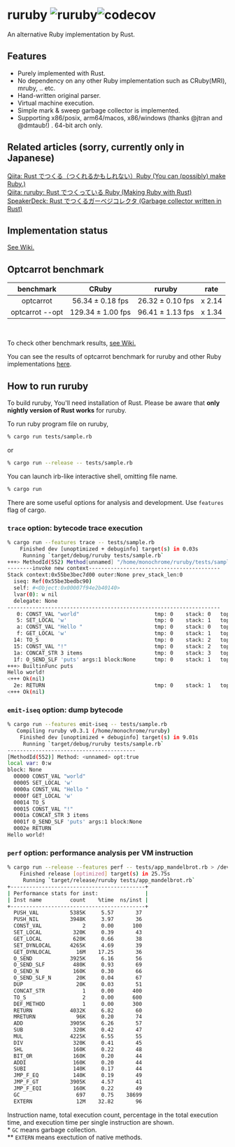# ruruby ![ruruby](https://github.com/sisshiki1969/ruruby/workflows/Rust/badge.svg)![codecov](https://codecov.io/gh/sisshiki1969/ruruby/branch/master/graph/badge.svg)

An alternative Ruby implementation by Rust.

## Features

- Purely implemented with Rust.
- No dependency on any other Ruby implementation such as CRuby(MRI), mruby, .. etc.
- Hand-written original parser.
- Virtual machine execution.
- Simple mark & sweep garbage collector is implemented.
- Supporting x86/posix, arm64/macos, x86/windows (thanks @jtran and @dmtaub!) . 64-bit arch only.

## Related articles (sorry, currently only in Japanese)

[Qiita: Rust でつくる（つくれるかもしれない）Ruby (You can (possibly) make Ruby.)](https://qiita.com/sisshiki1969/items/3d25aa81a376eee2e7c2)  
[Qiita: ruruby: Rust でつくっている Ruby (Making Ruby with Rust)](https://qiita.com/sisshiki1969/items/4d76e69545ca1c26ed48)  
[SpeakerDeck: Rust でつくるガーベジコレクタ (Garbage collector written in Rust)](https://speakerdeck.com/sisshiki1969/rustdetukurugabezikorekuta)

## Implementation status

[See Wiki.](https://github.com/sisshiki1969/ruruby/wiki/Implementation-status)

## Optcarrot benchmark

|    benchmark    |       CRuby       |      ruruby      |  rate  |
| :-------------: | :---------------: | :--------------: | :----: |
|    optcarrot    | 56.34 ± 0.18 fps  | 26.32 ± 0.10 fps | x 2.14 |
| optcarrot --opt | 129.34 ± 1.00 fps | 96.41 ± 1.13 fps | x 1.34 |

<br/>

To check other benchmark results, [see Wiki.](https://github.com/sisshiki1969/ruruby/wiki/Benchmarks)

You can see the results of optcarrot benchmark for ruruby and other Ruby implementations [here](https://github.com/mame/optcarrot/blob/master/doc/benchmark.md).

## How to run ruruby

To build ruruby, You'll need installation of Rust.
Please be aware that **only nightly version of Rust works** for ruruby.

To run ruby program file on ruruby,

```sh
% cargo run tests/sample.rb
```

or

```sh
% cargo run --release -- tests/sample.rb
```

You can launch irb-like interactive shell, omitting file name.

```sh
% cargo run
```

There are some useful options for analysis and development. Use `features` flag of cargo.

### `trace` option: bytecode trace execution

```sh
% cargo run --features trace -- tests/sample.rb
    Finished dev [unoptimized + debuginfo] target(s) in 0.03s
     Running `target/debug/ruruby tests/sample.rb`
+++> MethodId(552) Method[unnamed] "/home/monochrome/ruruby/tests/sample.rb"
--------invoke new context------------------------------------------
Stack context:0x55be3bec7d00 outer:None prev_stack_len:0
  iseq: Ref(0x55be3bedbc90)
  self: #<Object:0x00007f94e2b40140>
  lvar(0): w nil
  delegate: None
--------------------------------------------------------------------
   0: CONST_VAL "world"                        tmp: 0    stack: 0   top:
   5: SET_LOCAL 'w'                            tmp: 0    stack: 1   top: "world"
   a: CONST_VAL "Hello "                       tmp: 0    stack: 0   top:
   f: GET_LOCAL 'w'                            tmp: 0    stack: 1   top: "Hello "
  14: TO_S                                     tmp: 0    stack: 2   top: "world"
  15: CONST_VAL "!"                            tmp: 0    stack: 2   top: "world"
  1a: CONCAT_STR 3 items                       tmp: 0    stack: 3   top: "!"
  1f: O_SEND_SLF 'puts' args:1 block:None      tmp: 0    stack: 1   top: "Hello world!"
+++> BuiltinFunc puts
Hello world!
<+++ Ok(nil)
  2e: RETURN                                   tmp: 0    stack: 1   top: nil
<+++ Ok(nil)
```

### `emit-iseq` option: dump bytecode

```sh
% cargo run --features emit-iseq -- tests/sample.rb
   Compiling ruruby v0.3.1 (/home/monochrome/ruruby)
    Finished dev [unoptimized + debuginfo] target(s) in 9.01s
     Running `target/debug/ruruby tests/sample.rb`
-----------------------------------------
[MethodId(552)] Method: <unnamed> opt:true
local var: 0:w
block: None
  00000 CONST_VAL "world"
  00005 SET_LOCAL 'w'
  0000a CONST_VAL "Hello "
  0000f GET_LOCAL 'w'
  00014 TO_S
  00015 CONST_VAL "!"
  0001a CONCAT_STR 3 items
  0001f O_SEND_SLF 'puts' args:1 block:None
  0002e RETURN
Hello world!
```

### `perf` option: performance analysis per VM instruction

```sh
% cargo run --release --features perf -- tests/app_mandelbrot.rb > /dev/null
    Finished release [optimized] target(s) in 25.75s
     Running `target/release/ruruby tests/app_mandelbrot.rb`
+-------------------------------------------+
| Performance stats for inst:               |
| Inst name         count    %time  ns/inst |
+-------------------------------------------+
  PUSH_VAL          5385K     5.57       37
  PUSH_NIL          3948K     3.97       36
  CONST_VAL             2     0.00      100
  SET_LOCAL          320K     0.39       43
  GET_LOCAL          620K     0.66       38
  SET_DYNLOCAL      4265K     4.69       39
  GET_DYNLOCAL        16M    17.25       36
  O_SEND            3925K     6.16       56
  O_SEND_SLF         480K     0.93       69
  O_SEND_N           160K     0.30       66
  O_SEND_SLF_N        20K     0.04       67
  DUP                 20K     0.03       51
  CONCAT_STR            1     0.00      400
  TO_S                  2     0.00      600
  DEF_METHOD            1     0.00      300
  RETURN            4032K     6.82       60
  MRETURN             96K     0.20       74
  ADD               3905K     6.26       57
  SUB                320K     0.42       47
  MUL               4225K     6.55       55
  DIV                320K     0.41       45
  SHL                160K     0.22       48
  BIT_OR             160K     0.20       44
  ADDI               160K     0.20       44
  SUBI               140K     0.17       44
  JMP_F_EQ           140K     0.19       49
  JMP_F_GT          3905K     4.57       41
  JMP_F_EQI          160K     0.22       49
  GC                  697     0.75    38699
  EXTERN              12M    32.82       96
```

Instruction name, total execution count, percentage in the total execution time, and
execution time per single instruction are shown.  
\* `GC` means garbage collection.  
\*\* `EXTERN` means exectution of native methods.
